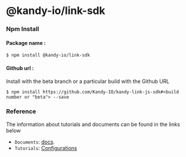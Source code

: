 # @kandy-io/link-sdk

### Npm Install

#### Package name :

`$ npm install @kandy-io/link-sdk`

#### Github url :

Install with the beta branch or a particular build with the Github URL

`$ npm install https://github.com/Kandy-IO/kandy-link-js-sdk#<build number or "beta"> --save`

### Reference

The information about tutorials and documents can be found in the links below

* `Documents`: [docs](https://Kandy-IO.github.io//docs).
* `Tutorials`: [Configurations](https://Kandy-IO.github.io//kandy-io/link-sdk/tutorials/#/Configurations)





